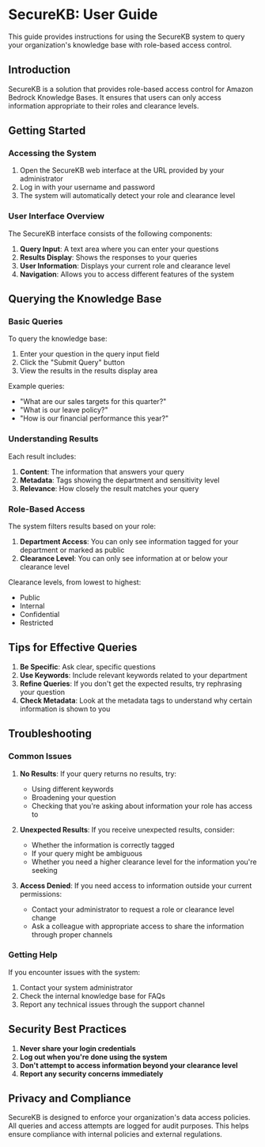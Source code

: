 # SecureKB: User Guide

This guide provides instructions for using the SecureKB system to query your organization's knowledge base with role-based access control.

## Introduction

SecureKB is a solution that provides role-based access control for Amazon Bedrock Knowledge Bases. It ensures that users can only access information appropriate to their roles and clearance levels.

## Getting Started

### Accessing the System

1. Open the SecureKB web interface at the URL provided by your administrator
2. Log in with your username and password
3. The system will automatically detect your role and clearance level

### User Interface Overview

The SecureKB interface consists of the following components:

1. **Query Input**: A text area where you can enter your questions
2. **Results Display**: Shows the responses to your queries
3. **User Information**: Displays your current role and clearance level
4. **Navigation**: Allows you to access different features of the system

## Querying the Knowledge Base

### Basic Queries

To query the knowledge base:

1. Enter your question in the query input field
2. Click the "Submit Query" button
3. View the results in the results display area

Example queries:
- "What are our sales targets for this quarter?"
- "What is our leave policy?"
- "How is our financial performance this year?"

### Understanding Results

Each result includes:

1. **Content**: The information that answers your query
2. **Metadata**: Tags showing the department and sensitivity level
3. **Relevance**: How closely the result matches your query

### Role-Based Access

The system filters results based on your role:

1. **Department Access**: You can only see information tagged for your department or marked as public
2. **Clearance Level**: You can only see information at or below your clearance level

Clearance levels, from lowest to highest:
- Public
- Internal
- Confidential
- Restricted

## Tips for Effective Queries

1. **Be Specific**: Ask clear, specific questions
2. **Use Keywords**: Include relevant keywords related to your department
3. **Refine Queries**: If you don't get the expected results, try rephrasing your question
4. **Check Metadata**: Look at the metadata tags to understand why certain information is shown to you

## Troubleshooting

### Common Issues

1. **No Results**: If your query returns no results, try:
   - Using different keywords
   - Broadening your question
   - Checking that you're asking about information your role has access to

2. **Unexpected Results**: If you receive unexpected results, consider:
   - Whether the information is correctly tagged
   - If your query might be ambiguous
   - Whether you need a higher clearance level for the information you're seeking

3. **Access Denied**: If you need access to information outside your current permissions:
   - Contact your administrator to request a role or clearance level change
   - Ask a colleague with appropriate access to share the information through proper channels

### Getting Help

If you encounter issues with the system:

1. Contact your system administrator
2. Check the internal knowledge base for FAQs
3. Report any technical issues through the support channel

## Security Best Practices

1. **Never share your login credentials**
2. **Log out when you're done using the system**
3. **Don't attempt to access information beyond your clearance level**
4. **Report any security concerns immediately**

## Privacy and Compliance

SecureKB is designed to enforce your organization's data access policies. All queries and access attempts are logged for audit purposes. This helps ensure compliance with internal policies and external regulations.

